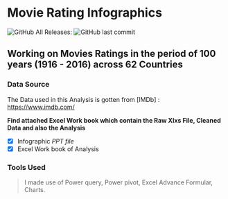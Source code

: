 # Movie Rating Infographics 
![GitHub All Releases](https://img.shields.io/github/downloads/PhagoroyeBabs/Excelfile/total):
![GitHub last commit](https://img.shields.io/github/last-commit/PhagoroyeBabs/Excelfile)

## Working on Movies Ratings in the period of 100 years (1916 - 2016) across 62 Countries

### Data Source
The Data used in this Analysis is gotten from [IMDb] : https://www.imdb.com/

**Find attached Excel Work book which contain the Raw Xlxs File, Cleaned Data and also the Analysis**
- [x] Infographic *PPT file*
- [x] Excel Work book of Analysis

### Tools Used

> I made use of Power query, Power pivot, Excel Advance Formular, Charts.


